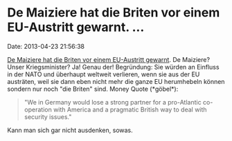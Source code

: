 De Maiziere hat die Briten vor einem EU-Austritt gewarnt. \...
==============================================================

Date: 2013-04-23 21:56:38

[De Maiziere hat die Briten vor einem EU-Austritt
gewarnt](http://www.guardian.co.uk/world/2013/apr/22/uk-military-eu-german-minister).
De Maiziere? Unser Kriegsminister? Ja! Genau der! Begründung: Sie würden
an Einfluss in der NATO und überhaupt weltweit verlieren, wenn sie aus
der EU austräten, weil sie dann eben nicht mehr die ganze EU herumhebeln
können sondern nur noch \"die Briten\" sind. Money Quote (\*göbel\*):

> \"We in Germany would lose a strong partner for a pro-Atlantic
> co-operation with America and a pragmatic British way to deal with
> security issues.\"

Kann man sich gar nicht ausdenken, sowas.
